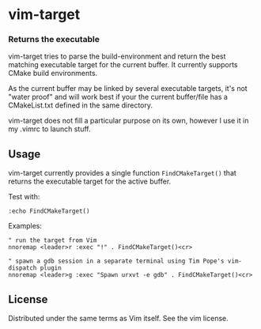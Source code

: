 vim-target
=============
### Returns the executable ###

vim-target tries to parse the build-environment and return the best matching
executable target for the current buffer. It currently supports CMake build
environments.

As the current buffer may be linked by several executable targets, it's not
"water proof" and will work best if your the current buffer/file has
a CMakeList.txt defined in the same directory.

vim-target does not fill a particular purpose on its own, however I use it in
my .vimrc to launch stuff.

## Usage
vim-target currently provides a single function `FindCMakeTarget()` that
returns the executable target for the active buffer.

Test with:
```
:echo FindCMakeTarget()
```


Examples:
```
" run the target from Vim
nnoremap <leader>r :exec "!" . FindCMakeTarget()<cr>

" spawn a gdb session in a separate terminal using Tim Pope's vim-dispatch plugin
nnoremap <leader>g :exec "Spawn urxvt -e gdb" . FindCMakeTarget()<cr>

```

## License

Distributed under the same terms as Vim itself.  See the vim license.
